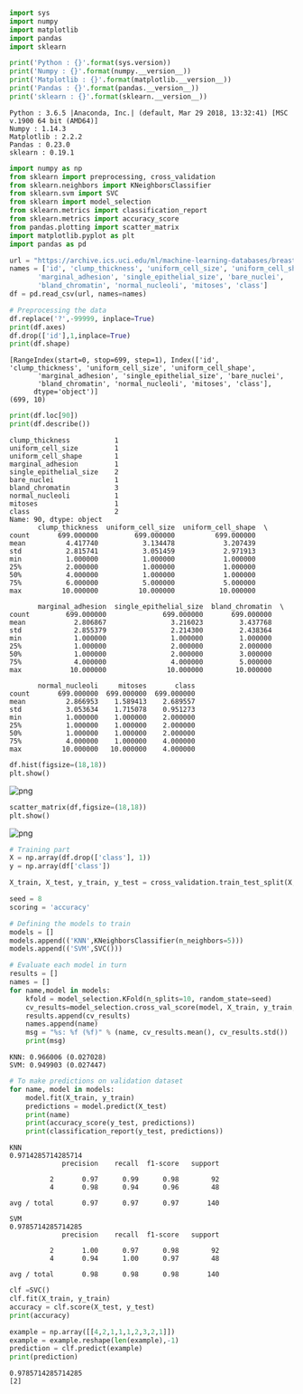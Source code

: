 

```python
import sys
import numpy
import matplotlib
import pandas
import sklearn
```


```python
print('Python : {}'.format(sys.version))
print('Numpy : {}'.format(numpy.__version__))
print('Matplotlib : {}'.format(matplotlib.__version__))
print('Pandas : {}'.format(pandas.__version__))
print('sklearn : {}'.format(sklearn.__version__))
```

    Python : 3.6.5 |Anaconda, Inc.| (default, Mar 29 2018, 13:32:41) [MSC v.1900 64 bit (AMD64)]
    Numpy : 1.14.3
    Matplotlib : 2.2.2
    Pandas : 0.23.0
    sklearn : 0.19.1
    


```python
import numpy as np
from sklearn import preprocessing, cross_validation
from sklearn.neighbors import KNeighborsClassifier
from sklearn.svm import SVC
from sklearn import model_selection
from sklearn.metrics import classification_report
from sklearn.metrics import accuracy_score
from pandas.plotting import scatter_matrix
import matplotlib.pyplot as plt
import pandas as pd
```


```python
url = "https://archive.ics.uci.edu/ml/machine-learning-databases/breast-cancer-wisconsin/breast-cancer-wisconsin.data"
names = ['id', 'clump_thickness', 'uniform_cell_size', 'uniform_cell_shape',
       'marginal_adhesion', 'single_epithelial_size', 'bare_nuclei',
       'bland_chromatin', 'normal_nucleoli', 'mitoses', 'class']
df = pd.read_csv(url, names=names)
```


```python
# Preprocessing the data
df.replace('?',-99999, inplace=True)
print(df.axes)
df.drop(['id'],1,inplace=True)
print(df.shape)
```

    [RangeIndex(start=0, stop=699, step=1), Index(['id', 'clump_thickness', 'uniform_cell_size', 'uniform_cell_shape',
           'marginal_adhesion', 'single_epithelial_size', 'bare_nuclei',
           'bland_chromatin', 'normal_nucleoli', 'mitoses', 'class'],
          dtype='object')]
    (699, 10)
    


```python
print(df.loc[90])
print(df.describe())
```

    clump_thickness           1
    uniform_cell_size         1
    uniform_cell_shape        1
    marginal_adhesion         1
    single_epithelial_size    2
    bare_nuclei               1
    bland_chromatin           3
    normal_nucleoli           1
    mitoses                   1
    class                     2
    Name: 90, dtype: object
           clump_thickness  uniform_cell_size  uniform_cell_shape  \
    count       699.000000         699.000000          699.000000   
    mean          4.417740           3.134478            3.207439   
    std           2.815741           3.051459            2.971913   
    min           1.000000           1.000000            1.000000   
    25%           2.000000           1.000000            1.000000   
    50%           4.000000           1.000000            1.000000   
    75%           6.000000           5.000000            5.000000   
    max          10.000000          10.000000           10.000000   
    
           marginal_adhesion  single_epithelial_size  bland_chromatin  \
    count         699.000000              699.000000       699.000000   
    mean            2.806867                3.216023         3.437768   
    std             2.855379                2.214300         2.438364   
    min             1.000000                1.000000         1.000000   
    25%             1.000000                2.000000         2.000000   
    50%             1.000000                2.000000         3.000000   
    75%             4.000000                4.000000         5.000000   
    max            10.000000               10.000000        10.000000   
    
           normal_nucleoli     mitoses       class  
    count       699.000000  699.000000  699.000000  
    mean          2.866953    1.589413    2.689557  
    std           3.053634    1.715078    0.951273  
    min           1.000000    1.000000    2.000000  
    25%           1.000000    1.000000    2.000000  
    50%           1.000000    1.000000    2.000000  
    75%           4.000000    1.000000    4.000000  
    max          10.000000   10.000000    4.000000  
    


```python
df.hist(figsize=(18,18))
plt.show()
```


![png](output_6_0.png)



```python
scatter_matrix(df,figsize=(18,18))
plt.show()
```


![png](output_7_0.png)



```python
# Training part
X = np.array(df.drop(['class'], 1))
y = np.array(df['class'])

X_train, X_test, y_train, y_test = cross_validation.train_test_split(X, y, test_size=0.2)
```


```python
seed = 8
scoring = 'accuracy'
```


```python
# Defining the models to train
models = []
models.append(('KNN',KNeighborsClassifier(n_neighbors=5)))
models.append(('SVM',SVC()))

# Evaluate each model in turn
results = []
names = []
for name,model in models:
    kfold = model_selection.KFold(n_splits=10, random_state=seed)
    cv_results=model_selection.cross_val_score(model, X_train, y_train, cv=kfold, scoring=scoring)
    results.append(cv_results)
    names.append(name)
    msg = "%s: %f (%f)" % (name, cv_results.mean(), cv_results.std())
    print(msg)
```

    KNN: 0.966006 (0.027028)
    SVM: 0.949903 (0.027447)
    


```python
# To make predictions on validation dataset
for name, model in models:
    model.fit(X_train, y_train)
    predictions = model.predict(X_test)
    print(name)
    print(accuracy_score(y_test, predictions))
    print(classification_report(y_test, predictions))
```

    KNN
    0.9714285714285714
                 precision    recall  f1-score   support
    
              2       0.97      0.99      0.98        92
              4       0.98      0.94      0.96        48
    
    avg / total       0.97      0.97      0.97       140
    
    SVM
    0.9785714285714285
                 precision    recall  f1-score   support
    
              2       1.00      0.97      0.98        92
              4       0.94      1.00      0.97        48
    
    avg / total       0.98      0.98      0.98       140
    
    


```python
clf =SVC()
clf.fit(X_train, y_train)
accuracy = clf.score(X_test, y_test)
print(accuracy)

example = np.array([[4,2,1,1,1,2,3,2,1]])
example = example.reshape(len(example),-1)
prediction = clf.predict(example)
print(prediction)
```

    0.9785714285714285
    [2]
    
